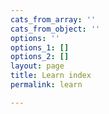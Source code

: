 ```yaml
---
cats_from_array: ''
cats_from_object: ''
options: ''
options_1: []
options_2: []
layout: page
title: Learn index
permalink: learn

---
```


